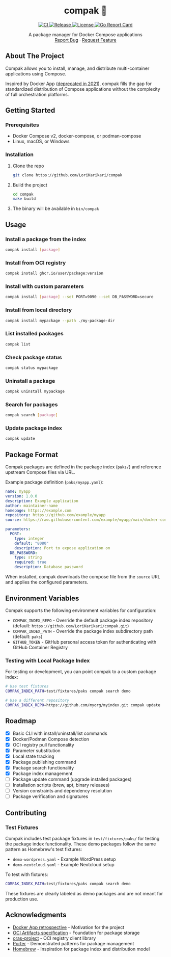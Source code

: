 <a id="readme-top"></a>

<br />
<div align="center">
  <h1 align="center">compak 🎒</h1>

  <p align="center">
    <a href="https://github.com/LoriKarikari/compak/actions/workflows/ci.yml">
      <img src="https://github.com/LoriKarikari/compak/actions/workflows/ci.yml/badge.svg" alt="CI">
    </a>
    <a href="https://github.com/LoriKarikari/compak/releases">
      <img src="https://img.shields.io/github/v/release/LoriKarikari/compak" alt="Release">
    </a>
    <a href="https://github.com/LoriKarikari/compak/blob/main/LICENSE">
      <img src="https://img.shields.io/github/license/LoriKarikari/compak" alt="License">
    </a>
    <a href="https://goreportcard.com/report/github.com/LoriKarikari/compak">
      <img src="https://goreportcard.com/badge/github.com/LoriKarikari/compak" alt="Go Report Card">
    </a>
  </p>

  <p align="center">
    A package manager for Docker Compose applications
    <!-- <br />
    <a href="https://github.com/LoriKarikari/compak"><strong>Explore the docs »</strong></a>
    <br /> -->
    <br />
    <a href="https://github.com/LoriKarikari/compak/issues/new?labels=bug">Report Bug</a>
    ·
    <a href="https://github.com/LoriKarikari/compak/issues/new?labels=enhancement">Request Feature</a>
  </p>
</div>


## About The Project

Compak allows you to install, manage, and distribute multi-container applications using Compose.

Inspired by Docker App ([deprecated in 2021](https://github.com/docker/roadmap/issues/209)), compak fills the gap for standardized distribution of Compose applications without the complexity of full orchestration platforms.


## Getting Started

### Prerequisites

* Docker Compose v2, docker-compose, or podman-compose
* Linux, macOS, or Windows

### Installation

1. Clone the repo
   ```bash
   git clone https://github.com/LoriKarikari/compak
   ```
2. Build the project
   ```bash
   cd compak
   make build
   ```
3. The binary will be available in `bin/compak`

## Usage

### Install a package from the index

```bash
compak install [package]
```

### Install from OCI registry

```bash
compak install ghcr.io/user/package:version
```

### Install with custom parameters

```bash
compak install [package] --set PORT=9090 --set DB_PASSWORD=secure
```

### Install from local directory

```bash
compak install mypackage --path ./my-package-dir
```

### List installed packages

```bash
compak list
```

### Check package status

```bash
compak status mypackage
```

### Uninstall a package

```bash
compak uninstall mypackage
```

### Search for packages

```bash
compak search [package]
```

### Update package index

```bash
compak update
```

## Package Format

Compak packages are defined in the package index (`paks/`) and reference upstream Compose files via URL.

Example package definition (`paks/myapp.yaml`):
```yaml
name: myapp
version: 1.0.0
description: Example application
author: maintainer-name
homepage: https://example.com
repository: https://github.com/example/myapp
source: https://raw.githubusercontent.com/example/myapp/main/docker-compose.yml

parameters:
  PORT:
    type: integer
    default: "8080"
    description: Port to expose application on
  DB_PASSWORD:
    type: string
    required: true
    description: Database password
```

When installed, compak downloads the compose file from the `source` URL and applies the configured parameters.

## Environment Variables

Compak supports the following environment variables for configuration:

* `COMPAK_INDEX_REPO` - Override the default package index repository (default: `https://github.com/LoriKarikari/compak.git`)
* `COMPAK_INDEX_PATH` - Override the package index subdirectory path (default: `paks`)
* `GITHUB_TOKEN` - GitHub personal access token for authenticating with GitHub Container Registry

### Testing with Local Package Index

For testing or development, you can point compak to a custom package index:

```bash
# Use test fixtures
COMPAK_INDEX_PATH=test/fixtures/paks compak search demo

# Use a different repository
COMPAK_INDEX_REPO=https://github.com/myorg/myindex.git compak update
```

## Roadmap

- [x] Basic CLI with install/uninstall/list commands
- [x] Docker/Podman Compose detection
- [x] OCI registry pull functionality
- [x] Parameter substitution
- [x] Local state tracking
- [x] Package publishing command
- [x] Package search functionality
- [x] Package index management
- [ ] Package update command (upgrade installed packages)
- [ ] Installation scripts (brew, apt, binary releases)
- [ ] Version constraints and dependency resolution
- [ ] Package verification and signatures

## Contributing

### Test Fixtures

Compak includes test package fixtures in `test/fixtures/paks/` for testing the package index functionality. These demo packages follow the same pattern as Homebrew's test fixtures:

* `demo-wordpress.yaml` - Example WordPress setup
* `demo-nextcloud.yaml` - Example Nextcloud setup

To test with fixtures:

```bash
COMPAK_INDEX_PATH=test/fixtures/paks compak search demo
```

These fixtures are clearly labeled as demo packages and are not meant for production use.

## Acknowledgments

* [Docker App retrospective](https://github.com/docker/roadmap/issues/209) - Motivation for the project
* [OCI Artifacts specification](https://github.com/opencontainers/artifacts) - Foundation for package storage
* [oras-project](https://github.com/oras-project/oras-go) - OCI registry client library
* [Porter](https://github.com/getporter/porter) - Demonstrated patterns for package management
* [Homebrew](https://brew.sh) - Inspiration for package index and distribution model